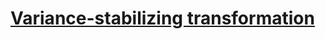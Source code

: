 # [Variance-stabilizing transformation](https://en.wikipedia.org/wiki/Variance-stabilizing_transformation)
